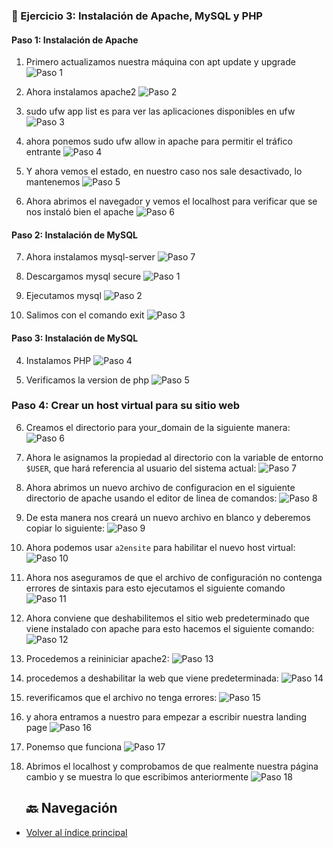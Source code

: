 <!-- https://www.digitalocean.com/community/tutorials/how-to-install-linux-apache-mysql-php-lamp-stack-on-ubuntu-20-04-es#paso-4-crear-un-host-virtual-para-su-sitio-web -->

### 📁 Ejercicio 3: Instalación de Apache, MySQL y PHP

#### Paso 1: Instalación de Apache

1. Primero actualizamos nuestra máquina con apt update y upgrade
   ![Paso 1](./images/1.png)

2. Ahora instalamos apache2
   ![Paso 2](./images/2.png)

3. sudo ufw app list es para ver las aplicaciones disponibles en ufw
   ![Paso 3](./images/3.png)

4. ahora ponemos sudo ufw allow in apache para permitir el tráfico entrante
   ![Paso 4](./images/4.png)

5. Y ahora vemos el estado, en nuestro caso nos sale desactivado, lo mantenemos
   ![Paso 5](./images/5.png)

6. Ahora abrimos el navegador y vemos el localhost para verificar que se nos instaló bien el apache
   ![Paso 6](./images/6.png)

#### Paso 2: Instalación de MySQL

7. Ahora instalamos mysql-server
   ![Paso 7](./images/7.png)

1. Descargamos mysql secure
   ![Paso 1](./images/8.png)

1. Ejecutamos mysql
   ![Paso 2](./images/9.png)

1. Salimos con el comando exit
   ![Paso 3](./images/10.png)

#### Paso 3: Instalación de MySQL

4. Instalamos PHP
   ![Paso 4](./images/11.png)

5. Verificamos la version de php
   ![Paso 5](./images/12.png)

### Paso 4: Crear un host virtual para su sitio web

6. Creamos el directorio para your_domain de la siguiente manera:
   ![Paso 6](./images/13.png)

7. Ahora le asignamos la propiedad al directorio con la variable de entorno `$USER`, que hará referencia al usuario del sistema actual:
   ![Paso 7](./images/14.png)

8. Ahora abrimos un nuevo archivo de configuracion en el siguiente directorio de apache usando el editor de linea de comandos:
   ![Paso 8](./images/15.png)

9. De esta manera nos creará un nuevo archivo en blanco y deberemos copiar lo siguiente:
   ![Paso 9](./images/16.png)

10. Ahora podemos usar `a2ensite` para habilitar el nuevo host virtual:
    ![Paso 10](./images/17.png)

11. Ahora nos aseguramos de que el archivo de configuración no contenga errores de sintaxis para esto ejecutamos el siguiente comando
    ![Paso 11](./images/18.png)

12. Ahora conviene que deshabilitemos el sitio web predeterminado que viene instalado con apache para esto hacemos el siguiente comando:
    ![Paso 12](./images/19.png)

13. Procedemos a reininiciar apache2:
    ![Paso 13](./images/20.png)

14. procedemos a deshabilitar la web que viene predeterminada:
    ![Paso 14](./images/21.png)

15. reverificamos que el archivo no tenga errores:
    ![Paso 15](./images/22.png)

16. y ahora entramos a nuestro para empezar a escribir nuestra landing page
    ![Paso 16](./images/23.png)

17. Ponemso que funciona
    ![Paso 17](./images/24.png)

18. Abrimos el localhost y comprobamos de que realmente nuestra página cambio y se muestra lo que escribimos anteriormente
    ![Paso 18](./images/25.png)

    ## 🔙 Navegación
- [Volver al índice principal](../README.md)